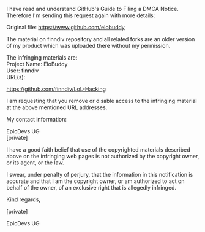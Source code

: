 I have read and understand GitHub's Guide to Filing a DMCA Notice.
Therefore I'm sending this request again with more details:

Original file: https://www.github.com/elobuddy

The material on finndiv repository and all related forks are an older
version of my product which was uploaded there without my permission.

The infringing materials are:  
Project Name: EloBuddy  
User: finndiv  
URL(s):  

https://github.com/finndiv/LoL-Hacking

I am requesting that you remove or disable access to the infringing
material at the above mentioned URL addresses.

My contact information:

EpicDevs UG  
[private]

I have a good faith belief that use of the copyrighted materials described
above on the infringing web pages is not authorized by the copyright owner,
or its agent, or the law.

I swear, under penalty of perjury, that the information in this
notification is accurate and that I am the copyright owner, or am
authorized to act on behalf of the owner, of an exclusive right that is
allegedly infringed.

Kind regards,

[private]

EpicDevs UG
